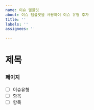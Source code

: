 ```yaml
---
name: 이슈 템플릿
about: 이슈 템플릿을 사용하여 이슈 유형 추가
title: ''
labels: ''
assignees: ''

---
```


# 제목
### 페이지

- [ ] 이슈유형
- [ ] 항목
- [ ] 항목
